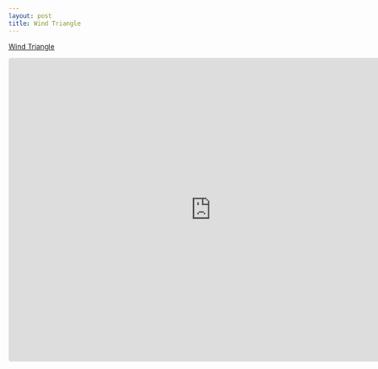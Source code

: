 ```yaml
---
layout: post
title: Wind Triangle
---
```


[Wind Triangle](https://www.geogebra.org/calculator/d75ac58x)

<iframe src="https://www.geogebra.org/calculator/d75ac58x?embed" width="800" height="600" allowfullscreen style="border: 1px solid #e4e4e4;border-radius: 4px;" frameborder="0"></iframe>
